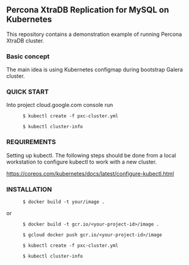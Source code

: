 ## Percona XtraDB Replication for MySQL on Kubernetes

This repository contains a demonstration example of running Percona XtraDB cluster.

### Basic concept

The main idea is using Kubernetes configmap during bootstrap Galera cluster.

### QUICK START
Into project cloud.google.com console run 


          $ kubectl create -f pxc-cluster.yml

          $ kubectl cluster-info

### REQUIREMENTS
Setting up kubectl.
The following steps should be done from a local workstation to configure kubectl to work with a new cluster.

https://coreos.com/kubernetes/docs/latest/configure-kubectl.html

### INSTALLATION

          $ docker build -t your/image .

or

          $ docker build -t gcr.io/<your-project-id>/image .

          $ gcloud docker push gcr.io/<your-project-id>/image

          $ kubectl create -f pxc-cluster.yml
          
          $ kubectl cluster-info


